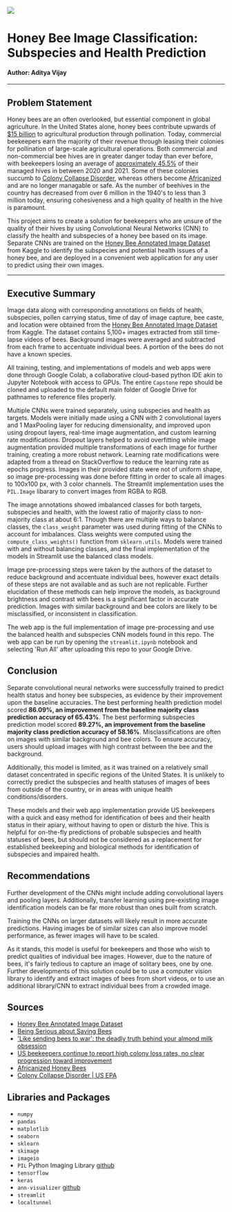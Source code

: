 ![](https://ga-dash.s3.amazonaws.com/production/assets/logo-9f88ae6c9c3871690e33280fcf557f33.png)
# Honey Bee Image Classification: Subspecies and Health Prediction

#### Author: Aditya Vijay
--------------------------

## Problem Statement
Honey bees are an often overlooked, but essential component in global agriculture. In the United States alone, honey bees contribute upwards of [$15 billion](https://www.usda.gov/media/blog/2017/06/20/being-serious-about-saving-bees) to agricultural production through pollination. Today, commercial beekeepers earn the majority of their revenue through leasing their colonies for pollination of large-scale agricultural operations. Both commercial and non-commercial bee hives are in greater danger today than ever before, with beekeepers losing an average of [approximately 45.5%](https://ocm.auburn.edu/newsroom/news_articles/2021/06/241121-honey-bee-annual-loss-survey-results.php) of their managed hives in between 2020 and 2021. Some of these colonies succumb to [Colony Collapse Disorder](https://www.epa.gov/pollinator-protection/colony-collapse-disorder), whereas others become [Africanized](https://extension.uga.edu/publications/detail.html?number=B1290&title=africanized-honey-bees) and are no longer managable or safe. As the number of beehives in the country has decreased from over 6 million in the 1940's to less than 3 million today, ensuring cohesiveness and a high quality of health in the hive is paramount.

This project aims to create a solution for beekeepers who are unsure of the quality of their hives by using Convolutional Neural Networks (CNN) to classify the health and subspecies of a honey bee based on its image. Separate CNNs are trained on the [Honey Bee Annotated Image Dataset](https://www.kaggle.com/jenny18/honey-bee-annotated-images) from Kaggle to identify the subspecies and potential health issues of a honey bee, and are deployed in a convenient web application for any user to predict using their own images.
______________________________________


## Executive Summary

Image data along with corresponding annotations on fields of health, subspecies, pollen carrying status, time of day of image capture, bee caste, and location were obtained from the [Honey Bee Annotated Image Dataset](https://www.kaggle.com/jenny18/honey-bee-annotated-images) from Kaggle. The dataset contains 5,100+ images extracted from still time-lapse videos of bees. Background images were averaged and subtracted from each frame to accentuate individual bees. A portion of the bees do not have a known species.

All training, testing, and implementations of models and web apps were done through Google Colab, a collaborative cloud-based python IDE akin to Jupyter Notebook with access to GPUs. The entire `Capstone` repo should be cloned and uploaded to the default main folder of Google Drive for pathnames to reference files properly.


Multiple CNNs were trained separately, using subspecies and health as targets. Models were initially made using a CNN with 2 convolutional layers and 1 MaxPooling layer for reducing dimensionality, and improved upon using dropout layers, real-time image augmentation, and custom learning rate modifications. Dropout layers helped to avoid overfitting while image augmentation provided multiple transformations of each image for further training, creating a more robust network. Learning rate modifications were adapted from a thread on StackOverflow to reduce the learning rate as epochs progress. Images in their provided state were not of uniform shape, so image pre-processing was done before fitting in order to scale all images to 100x100 px, with 3 color channels. The Streamlit implementation uses the `PIL.Image` libarary to convert images from RGBA to RGB.

The image annotations showed imbalanced classes for both targets, subspecies and health, with the lowest ratio of majority class to non-majority class at about 6:1. Though there are multiple ways to balance classes, the `class_weight` parameter was used during fitting of the CNNs to account for imbalances. Class weights were computed using the `compute_class_weights()` function from `sklearn.utils`. Models were trained with and without balancing classes, and the final implementation of the models in Streamlit use the balanced class models.

Image pre-processing steps were taken by the authors of the dataset to reduce background and accentuate individual bees, however exact details of these steps are not available and as such are not replicable. Further elucidation of these methods can help improve the models, as background brightness and contrast with bees is a significant factor in accurate prediction. Images with similar background and bee colors are likely to be misclassified, or inconsistent in classification.


The web app is the full implementation of image pre-processing and use the balanced health and subspecies CNN models found in this repo. The web app can be run by opening the `streamlit.ipynb` notebook and selecting 'Run All' after uploading this repo to your Google Drive.



## Conclusion

Separate convolutional neural networks were successfully trained to predict health status and honey bee subspecies, as evidence by their improvement upon the baseline accuracies. The best performing health prediction model scored **86.09%, an improvement from the baseline majority class prediction accuracy of 65.43%**. The best performing subspecies prediction model scored **89.27%, an improvement from the baseline majority class prediction accuracy of 58.16%**. Misclassifications are often on images with similar background and bee colors. To ensure accuracy, users should upload images with high contrast between the bee and the background.

Additionally, this model is limited, as it was trained on a relatively small dataset concentrated in specific regions of the United States. It is unlikely to correctly predict the subspecies and health statuses of images of bees from outside of the country, or in areas with unique health conditions/disorders.


These models and their web app implementation provide US beekeepers with a quick and easy method for identification of bees and their health status in their apiary, without having to open or disturb the hive. This is helpful for on-the-fly predictions of probable subspecies and health statuses of bees, but should not be considered as a replacement for established beekeeping and biological methods for identification of subspecies and impaired health.

## Recommendations

Further development of the CNNs might include adding convolutional layers and pooling layers. Additionally, transfer learning using pre-existing image identification models can be far more robust than ones built from scratch.

Training the CNNs on larger datasets will likely result in more accurate predictions. Having images be of similar sizes can also improve model performance, as fewer images will have to be scaled.

As it stands, this model is useful for beekeepers and those who wish to predict qualities of individual bee images. However, due to the nature of bees, it's fairly tedious to capture an image of solitary bees, one by one. Further developments of this solution could be to use a computer vision library to identify and extract images of bees from short videos, or to use an additional library/CNN to extract individual bees from a crowded image.



## Sources

- [Honey Bee Annotated Image Dataset](https://www.kaggle.com/datasets/jenny18/honey-bee-annotated-images)
- [Being Serious about Saving Bees](https://www.usda.gov/media/blog/2017/06/20/being-serious-about-saving-bees)
- ['Like sending bees to war': the deadly truth behind your almond milk obsession](https://www.theguardian.com/environment/2020/jan/07/honeybees-deaths-almonds-hives-aoe)
- [US beekeepers continue to report high colony loss rates, no clear progression toward improvement ](https://ocm.auburn.edu/newsroom/news_articles/2021/06/241121-honey-bee-annual-loss-survey-results.php)
- [Africanized Honey Bees](https://extension.uga.edu/publications/detail.html?number=B1290&title=africanized-honey-bees)
- [Colony Collapse Disorder | US EPA](https://www.epa.gov/pollinator-protection/colony-collapse-disorder)



## Libraries and Packages

 - `numpy`
 - `pandas`
 - `matplotlib`
 - `seaborn`
 - `sklearn`
 - `skimage`
 - `imageio`
 - `PIL` Python Imaging Library [github](https://github.com/python-pillow/Pillow)
 - `tensorflow`
 - `keras`
 - `ann-visualizer` [github](https://github.com/RedaOps/ann-visualizer)
 - `streamlit`
 - `localtunnel`